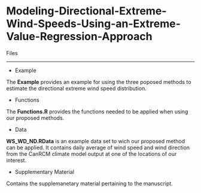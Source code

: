 # Modeling-Directional-Extreme-Wind-Speeds-Using-an-Extreme-Value-Regression-Approach

Files
_______
* Example

The **Example** provides an example for using the three poposed methods to estimate the directional extreme wind speed distribution.

* Functions

The **Functions.R** provides the functions needed to be applied when using our proposed methods.

* Data

**WS_WD_ND.RData** is an example data set to wich our proposed method can be applied. It contains daily average of wind speed and wind direction from the CanRCM climate model output at one of the locations of our interest. 

* Supplementary Material

Contains the supplemanetary material pertaining to the manuscript.
